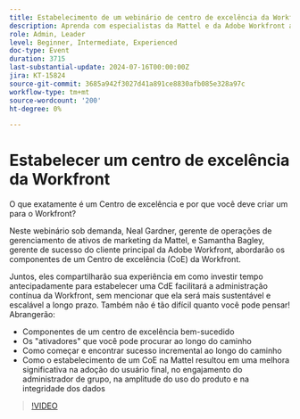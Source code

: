 ```yaml
---
title: Estabelecimento de um webinário de centro de excelência da Workfront
description: Aprenda com especialistas da Mattel e da Adobe Workfront a estabelecer um Centro de Excelência (CdE) da Workfront em nosso webinário sob demanda. Descubra os principais componentes, ativadores e etapas incrementais para uma administração sustentável e escalável, melhorando a adoção de usuários e aprimorando o uso de produtos e a integridade de dados.
role: Admin, Leader
level: Beginner, Intermediate, Experienced
doc-type: Event
duration: 3715
last-substantial-update: 2024-07-16T00:00:00Z
jira: KT-15824
source-git-commit: 3685a942f3027d41a891ce8830afb085e328a97c
workflow-type: tm+mt
source-wordcount: '200'
ht-degree: 0%

---
```



# Estabelecer um centro de excelência da Workfront

O que exatamente é um Centro de excelência e por que você deve criar um para o Workfront?

Neste webinário sob demanda, Neal Gardner, gerente de operações de gerenciamento de ativos de marketing da Mattel, e Samantha Bagley, gerente de sucesso do cliente principal da Adobe Workfront, abordarão os componentes de um Centro de excelência (CoE) da Workfront.

Juntos, eles compartilharão sua experiência em como investir tempo antecipadamente para estabelecer uma CdE facilitará a administração contínua da Workfront, sem mencionar que ela será mais sustentável e escalável a longo prazo. Também não é tão difícil quanto você pode pensar! Abrangerão:

* Componentes de um centro de excelência bem-sucedido
* Os &quot;ativadores&quot; que você pode procurar ao longo do caminho
* Como começar e encontrar sucesso incremental ao longo do caminho
* Como o estabelecimento de um CoE na Mattel resultou em uma melhora significativa na adoção do usuário final, no engajamento do administrador de grupo, na amplitude do uso do produto e na integridade dos dados

>[!VIDEO](https://video.tv.adobe.com/v/3431018/?learn=on)
